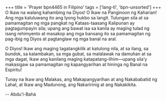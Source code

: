 +++
title = 'Prayer bpn4465 in Filipino'
tags = ['lang-tl', 'bpn-unsorted']
+++
O Ikaw na walang kahambing na Diyos! O Ikaw na Panginoon ng Kaharian! Ang mga kaluluwang ito ang Iyong hukbo sa langit. Tulungan sila at sa pamamagitan ng mga pangkat ng Kataas-taasang Kalipunan ay pagtagumpayin sila; upang ang bawat isa sa kanila ay maging tulad ng isang rehimyento at masakop ang mga bansang ito sa pamamagitan ng pag-ibig ng Diyos at pagtanglaw ng mga banal na aral.

O Diyos! Ikaw ang maging tagatangkilik at katulong nila, at sa ilang, sa bundok, sa kalambakan, sa mga gubat, sa malalawak na damuhan at sa mga dagat, Ikaw ang kanilang maging katapatang-lihim—upang sila’y makasigaw sa pamamagitan ng kapangyarihan at hininga ng Banal na Espiritu!

Tunay na Ikaw ang Malakas, ang Makapangyarihan at ang Nakababatid ng Lahat, at Ikaw ang Madunong, ang Nakaririnig at ang Nakakikita.

-- Abdu'l-Bahá
